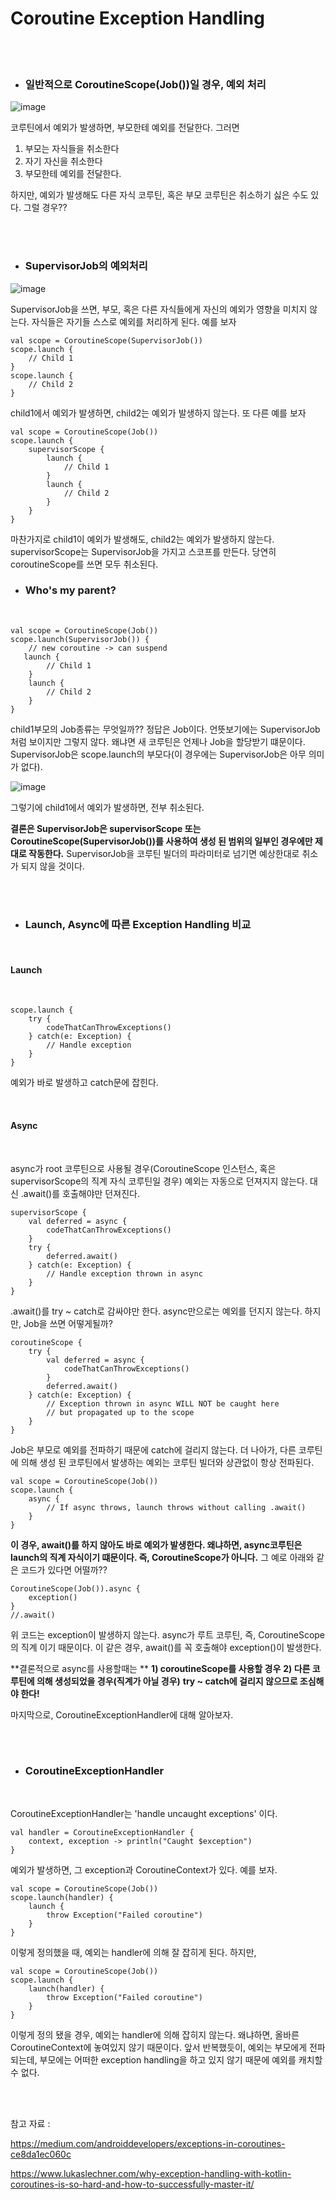 # Coroutine Exception Handling


</br>
</br>


- ### 일반적으로 CoroutineScope(Job())일 경우, 예외 처리


![image](https://user-images.githubusercontent.com/19990905/115106123-f7bd6b00-9f9d-11eb-961a-7b221430abbd.png)

코루틴에서 예외가 발생하면, 부모한테 예외를 전달한다. 그러면
1) 부모는 자식들을 취소한다
2) 자기 자신을 취소한다
3) 부모한테 예외를 전달한다.

하지만, 예외가 발생해도 다른 자식 코루틴, 혹은 부모 코루틴은 취소하기 싫은 수도 있다.
그럴 경우??

</br>
</br>

- ### SupervisorJob의 예외처리

![image](https://user-images.githubusercontent.com/19990905/115106289-dc069480-9f9e-11eb-8f29-b612b2002564.png)

SupervisorJob을 쓰면, 부모, 혹은 다른 자식들에게 자신의 예외가 영향을 미치지 않는다. 자식들은 자기들 스스로 예외를 처리하게 된다.
예를 보자


    val scope = CoroutineScope(SupervisorJob())
    scope.launch {
        // Child 1
    }
    scope.launch {
        // Child 2
    }


child1에서 예외가 발생하면, child2는 예외가 발생하지 않는다.
또 다른 예를 보자


    val scope = CoroutineScope(Job())
    scope.launch {
        supervisorScope {
            launch {
                // Child 1
            }
            launch {
                // Child 2
            }
        }
    }

마찬가지로 child1이 예외가 발생해도, child2는 예외가 발생하지 않는다.
supervisorScope는 SupervisorJob을 가지고 스코프를 만든다. 당연히 coroutineScope를 쓰면 모두 취소된다.


- ### Who's my parent?


</br>


    val scope = CoroutineScope(Job())
    scope.launch(SupervisorJob()) {
        // new coroutine -> can suspend
       launch {
            // Child 1
        }
        launch {
            // Child 2
        }
    }


child1부모의 Job종류는 무엇일까??
정답은 Job이다. 언뜻보기에는 SupervisorJob 처럼 보이지만 그렇지 않다. 왜냐면 새 코루틴은 언제나 Job을 할당받기 떄문이다.
SupervisorJob은 scope.launch의 부모다(이 경우에는 SupervisorJob은 아무 의미가 없다).


![image](https://user-images.githubusercontent.com/19990905/115107159-16befb80-9fa4-11eb-8c64-36e4ca2306c0.png)


그렇기에 child1에서 예외가 발생하면, 전부 취소된다.

**결론은 SupervisorJob은 supervisorScope 또는 CoroutineScope(SupervisorJob())를 사용하여 생성 된 범위의 일부인 경우에만 제대로 작동한다.**
SupervisorJob을 코루틴 빌더의 파라미터로 넘기면 예상한대로 취소가 되지 않을 것이다.


</br>
</br>


- ### Launch, Async에 따른 Exception Handling 비교

</br>

#### Launch 

</br>

    scope.launch {
        try {
            codeThatCanThrowExceptions()
        } catch(e: Exception) {
            // Handle exception
        }
    }

예외가 바로 발생하고 catch문에 잡힌다.

</br>

#### Async 

</br>

async가 root 코루틴으로 사용될 경우(CoroutineScope 인스턴스, 혹은 supervisorScope의 직계 자식 코루틴일 경우)
예외는 자동으로 던져지지 않는다. 대신 .await()를 호출해야만 던져진다.


    supervisorScope {
        val deferred = async {
            codeThatCanThrowExceptions()
        }
        try {
            deferred.await()
        } catch(e: Exception) {
            // Handle exception thrown in async
        }
    }


.await()를 try ~ catch로 감싸야만 한다. async만으로는 예외를 던지지 않는다.
하지만, Job을 쓰면 어떻게될까?


    coroutineScope {
        try {
            val deferred = async {
                codeThatCanThrowExceptions()
            }
            deferred.await()
        } catch(e: Exception) {
            // Exception thrown in async WILL NOT be caught here 
            // but propagated up to the scope
        }
    }


Job은 부모로 예외를 전파하기 때문에 catch에 걸리지 않는다.
더 나아가, 다른 코루틴에 의해 생성 된 코루틴에서 발생하는 예외는 코루틴 빌더와 상관없이 항상 전파된다.


    val scope = CoroutineScope(Job())
    scope.launch {
        async {
            // If async throws, launch throws without calling .await()
        }
    }
    
    
    
**이 경우, await()를 하지 않아도 바로 예외가 발생한다. 왜냐하면, async코루틴은 launch의 직계 자식이기 떄문이다. 즉, CoroutineScope가 아니다.**
그 예로 아래와 같은 코드가 있다면 어떨까??


    CoroutineScope(Job()).async {
        exception()
    }
    //.await()


위 코드는 exception이 발생하지 않는다. async가 루트 코루틴, 즉, CoroutineScope의 직계 이기 때문이다. 
이 같은 경우, await()를 꼭 호출해야 exception()이 발생한다.


**결론적으로 async를 사용할때는 **
**1) coroutineScope를 사용할 경우**
**2) 다른 코루틴에 의해 생성되었을 경우(직계가 아닐 경우)**
**try ~ catch에 걸리지 않으므로 조심해야 한다!**



마지막으로, CoroutineExceptionHandler에 대해 알아보자.


</br>
</br>


- ### CoroutineExceptionHandler

</br>


CoroutineExceptionHandler는 'handle uncaught exceptions' 이다.


    val handler = CoroutineExceptionHandler {
        context, exception -> println("Caught $exception")
    }


예외가 발생하면, 그 exception과 CoroutineContext가 있다.
예를 보자.


    val scope = CoroutineScope(Job())
    scope.launch(handler) {
        launch {
            throw Exception("Failed coroutine")
        }
    }


이렇게 정의했을 때, 예외는 handler에 의해 잘 잡히게 된다.
하지만, 


    val scope = CoroutineScope(Job())
    scope.launch {
        launch(handler) {
            throw Exception("Failed coroutine")
        }
    }


이렇게 정의 됐을 경우, 예외는 handler에 의해 잡히지 않는다.
왜냐하면, 올바른 CoroutineContext에 놓여있지 않기 때문이다. 
앞서 반복했듯이, 예외는 부모에게 전파되는데, 부모에는 어떠한 exception handling을 하고 있지 않기 때문에 예외를 캐치할 수 없다.


</br>
</br>


참고 자료 :

https://medium.com/androiddevelopers/exceptions-in-coroutines-ce8da1ec060c

https://www.lukaslechner.com/why-exception-handling-with-kotlin-coroutines-is-so-hard-and-how-to-successfully-master-it/


